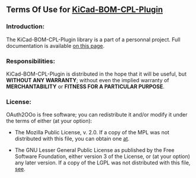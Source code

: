 ## Terms Of Use for [KiCad-BOM-CPL-Plugin](https://github.com/prrvchr/KiCad-BOM-CPL-Plugin)


### Introduction:

The KiCad-BOM-CPL-Plugin library is a part of a personnal project.
Full documentation is available [on this page](https://prrvchr.github.io/KiCad-BOM-CPL-Plugin).


### Responsibilities:

KiCad-BOM-CPL-Plugin is distributed in the hope that it will be useful, but **WITHOUT ANY WARRANTY**; without even the implied warranty of **MERCHANTABILITY** or **FITNESS FOR A PARTICULAR PURPOSE**.


### License:

OAuth2OOo is free software; you can redistribute it and/or modify it under the terms of either (at your option):

- The Mozilla Public License, v. 2.0. If a copy of the MPL was not distributed with this file, you can obtain one [at](http://mozilla.org/MPL/2.0/).

- The GNU Lesser General Public License as published by the Free Software Foundation, either version 3 of the License, or (at your option) any later version. If a copy of the LGPL was not distributed with this file, [see](http://www.gnu.org/licenses/).
